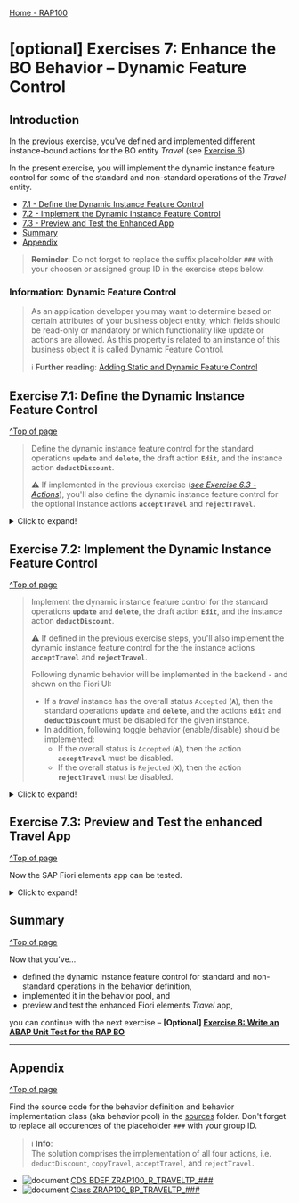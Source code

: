 
[Home - RAP100](../../#exercises)

# \[optional\] Exercises 7: Enhance the BO Behavior – Dynamic Feature Control

## Introduction 
In the previous exercise, you've defined and implemented different instance-bound actions for the BO entity _Travel_ (see [Exercise 6](../ex6/readme.md)).

In the present exercise, you will implement the dynamic instance feature control for some of the standard and non-standard operations of the _Travel_ entity. 

- [7.1 - Define the Dynamic Instance Feature Control](#exercise-71-define-the-dynamic-instance-feature-control)
- [7.2 - Implement the Dynamic Instance Feature Control](#exercise-72-implement-the-dynamic-instance-feature-control)
- [7.3 - Preview and Test the Enhanced App](#exercise-73-preview-and-test-the-enhanced-travel-app)
- [Summary](#summary)
- [Appendix](#appendix)

> **Reminder**: Do not forget to replace the suffix placeholder **`###`** with your choosen or assigned group ID in the exercise steps below. 

### Information: Dynamic Feature Control
> As an application developer you may want to determine based on certain attributes of your business object entity, which fields should be read-only or mandatory or which functionality like update or actions are allowed.  As this property is related to an instance of this business object it is called Dynamic Feature Control.
> 
> ℹ **Further reading**: [Adding Static and Dynamic Feature Control](https://help.sap.com/viewer/923180ddb98240829d935862025004d6/Cloud/en-US/b6eb96dd784247a99cf8d70f77232ba4.html)

## Exercise 7.1: Define the Dynamic Instance Feature Control 
[^Top of page](#)

> Define the dynamic instance feature control for the standard operations **`update`** and **`delete`**, the draft action **`Edit`**, and the instance action **`deductDiscount`**.  
> 
> ⚠ If implemented in the previous exercise  (_[see Exercise 6.3 - Actions](../ex6/readme.md)_), you'll also define the dynamic instance feature control for the optional instance actions **`acceptTravel`** and **`rejectTravel`**. 

 <details>
  <summary>Click to expand!</summary>
    
1. Open your behavior definition ![behaviordefinition](images/adt_bdef.png)**`ZRAP100_R_TRAVELTP_###`** and add the addition **`( features : instance )`** to the following operations as shown on following code snippet and the screenshot below:
    - Standard operations **`update`** and **`delete`** 
    - Draft action **`Edit`** 
    - Instance action **`deductDiscount`** 
      
      ```ABAP
        ...
        create;
        update ( features : instance ) ;
        delete ( features : instance ) ;
        ...
        action ( features : instance ) deductDiscount parameter /dmo/a_travel_discount result [1] $self;        
        ...
        draft action ( features : instance ) Edit;
      ```
     
      ⚠**Attention**⚠:  
      In case you've defined and implemented the instance actions **`acceptTravel`** and **`rejectTravel`** in the previous exercise (_[see Exercise 6.3 - Actions](../ex6/readme.md)_), then also add the code snippet provided below as shown on the screenshot.   

       ```ABAP
        action ( features : instance ) acceptTravel result [1] $self;
        action ( features : instance ) rejectTravel result [1] $self;        
      ```
       
       Your souce code will look like this: 
 
       ![Travel Behavior Definition](images/f.png)
    
2. Save ![save icon](images/adt_save.png) and activate ![activate icon](images/adt_activate.png) the changes.

3. At the top of the behavior definition, set the cursor on BO entity name **`ZRAP100_R_TRAVELTP_###`** and press **Ctrl+1** to open the **Quick Assist** view.
  
   Select the entry _**`Add method for operation instance_features of entity zrap100_r_traveltp_### ...`**_ to add the required methods to the local handler class `lcl_handler` of your behavior pool ![class icon](images/adt_class.png)**`ZRAP100_BP_TRAVELTP_###`**. 
   
   The result should look like this:
   
   ![Travel BO Behavior Pool](images/l.png)
    
4. Check the interface of the method **`get_instance_features`** in the declaration part of the local handler class in the behavior pool ![class icon](images/adt_class.png)**`ZRAP100_BP_TRAVEL_###`**.  
  
   Set the cursor on one of the method name, press **F2** to open the **ABAP Element Info** view, and examine the full method interface.  

   ![Travel BO Behavior Pool](images/l2.png)
  
   **Short explanation**:  
   - The addition **`FOR INSTANCE FEATURES`** after the method name indicates that this method provides the implementation of an instance-based dynamic feature control.
   - Method signature of the instance method `get_instance_features`:
     - `IMPORTING`parameter **`keys`** - a table containing the keys of the instances on which the feature control must be executed.
     -  Implicit `IMPORTING`parameter **`requested_features`** - structure reflecting which elements (fields, standard operations, and actions) of the entity are requested for dynamic feature control by the consumer. 
     - Implicit `CHANGING` parameters (aka _implicit response parameters_):  
       - **`result`** - used to store the result of the performed feature control calculation.      
       - **`failed`** - table with information for identifying the data set where an error occurred.
       - **`reported`** - table with data for instance-specific messages.

   Go ahead with the implementation.  
 
 
</details>

## Exercise 7.2: Implement the Dynamic Instance Feature Control 
[^Top of page](#)

> Implement the dynamic instance feature control for the standard operations **`update`** and **`delete`**, the draft action **`Edit`**, and the instance action **`deductDiscount`**.
>
> ⚠ If defined in the previous exercise steps, you'll also implement the dynamic instance feature control for the the instance actions **`acceptTravel`** and **`rejectTravel`**. 
> 
> Following dynamic behavior will be implemented in the backend - and shown on the Fiori UI:
> - If a _travel_ instance has the overall status `Accepted` (**`A`**), then the standard operations **`update`** and **`delete`**, and the actions **`Edit`** and **`deductDiscount`**  must be disabled for the given instance.   
> - In addition, following toggle behavior (enable/disable) should be implemented:
>   - If the overall status is `Accepted` (**`A`**), then the action **`acceptTravel`** must be disabled. 
>   - If the overall status is `Rejected` (**`X`**), then the action **`rejectTravel`** must be disabled. 

 <details>
  <summary>Click to expand!</summary>


3. Implement the instance feature control method **`get_instance_features`** in the implementation part of the local handler class. 
   
   The logic consists of the following steps:  
   1. Read the relevant data of the transferred _travel_ instances. 
      Only the fields **`TravelID`** and **`OverallStatus`** are needed to determine the operation state in the present scenario. 
   2. Evaluate the conditions and determine the state of the different operations. 
      The `COND` operator is used inline in the present scenario for the purpose. 
   3. Set the result set appropriately.   
   
   For that, replace the current method implementation with the code snippet provided below and replace all occurrences of the placeholder **`###`** with your group ID. 

   ⚠**Attention**⚠:   
   In case you've defined and implemented the instance actions **`acceptTravel`** and **`rejectTravel`** in the previous exercise (_[see Exercise 6 - Actions](../ex6/readme.md)_), then uncomment the appropriate four (4) code lines in the inserted source code.   
 
   You can make use of the **F1 Help** for more information about the EML statements and other ABAP constructs.
  
      ```ABAP
      **************************************************************************
      * Instance-based dynamic feature control
      **************************************************************************
        METHOD get_instance_features.
          " read relevant travel instance data
          READ ENTITIES OF ZRAP100_R_TravelTP_### IN LOCAL MODE
            ENTITY travel
               FIELDS ( TravelID OverallStatus )
               WITH CORRESPONDING #( keys )
             RESULT DATA(travels)
             FAILED failed.

          " evaluate the conditions, set the operation state, and set result parameter
          result = VALUE #( FOR travel IN travels
                             ( %tky                   = travel-%tky

                               %features-%update      = COND #( WHEN travel-OverallStatus = travel_status-accepted
                                                                THEN if_abap_behv=>fc-o-disabled ELSE if_abap_behv=>fc-o-enabled   )
                               %features-%delete      = COND #( WHEN travel-OverallStatus = travel_status-open
                                                                THEN if_abap_behv=>fc-o-enabled ELSE if_abap_behv=>fc-o-disabled   )
      *                           %action-Edit           = COND #( WHEN travel-OverallStatus = travel_status-accepted
      *                                                            THEN if_abap_behv=>fc-o-disabled ELSE if_abap_behv=>fc-o-enabled   )
      *                           %action-acceptTravel   = COND #( WHEN travel-OverallStatus = travel_status-accepted
      *                                                              THEN if_abap_behv=>fc-o-disabled ELSE if_abap_behv=>fc-o-enabled   )
      *                           %action-rejectTravel   = COND #( WHEN travel-OverallStatus = travel_status-rejected
      *                                                            THEN if_abap_behv=>fc-o-disabled ELSE if_abap_behv=>fc-o-enabled   )
                              %action-deductDiscount = COND #( WHEN travel-OverallStatus = travel_status-open
                                                                THEN if_abap_behv=>fc-o-enabled ELSE if_abap_behv=>fc-o-disabled   )
                            ) ).

        ENDMETHOD.
      ```   
      
      Your source code should look like this:
      
      ![Travel Behavior Pool](images/l3.png)
      
  2. Save ![save icon](images/adt_save.png) and activate ![activate icon](images/adt_activate.png) the changes.
 
 You're through with the implementation.
 
 </details>
 
## Exercise 7.3: Preview and Test the enhanced Travel App
[^Top of page](#)

Now the SAP Fiori elements app can be tested. 

 <details>
  <summary>Click to expand!</summary>

You can either refresh your application in the browser using **F5** if the browser is still open - or go to your service binding **`ZRAP100_UI_TRAVEL_O4_###`** and start the Fiori elements App preview for the **`Travel`** entity set.

You can go ahead and test the logic of the dynamic feature control implemented in the backend.

For example, select a _travel_ instance that has the overall status _**Accepted**_, and check the state of the _**Accepted**_, the _**Edit**_, and the _**Delete**_ buttons. They all shall be disable.

> Remember the implemented dynamic BO behavior expected on the UI:
> - If a _travel_ instance has the overall status _**Accepted**_ (**`A`**)  or _**Rejected**_ (**`X`**), then the button _**Edit**_ and _**Delete**_ must be disabled for the given instance. 
> - In addition, following toggle behavior (enable/disable) should be displayed for both instance actions:
>   - If the overall status _**Accepted**_ (**`A`**), then the action _**Accept Travel**_ must be disabled. 
>   - If the overall status _**Rejected**_ (**`X`**), then the action _**Reject Travel**_ must be disabled 

   ![Travel App Preview](images/preview10.png)

</details>

## Summary 
[^Top of page](#)

Now that you've... 
- defined the dynamic instance feature control for standard and non-standard operations in the behavior definition, 
- implemented it in the behavior pool, and
- preview and test the enhanced Fiori elements _Travel_ app,

you can continue with the next exercise – **\[Optional\] [Exercise 8: Write an ABAP Unit Test for the RAP BO](../ex8/readme.md)**

---

## Appendix
[^Top of page](#)

Find the source code for the behavior definition and behavior implementation class (aka behavior pool) in the [sources](sources) folder. Don't forget to replace all occurences of the placeholder `###` with your group ID.

> ℹ **Info**:   
> The solution comprises the implementation of all four actions, i.e. `deductDiscount`, `copyTravel`, `acceptTravel`, and `rejectTravel`.

- ![document](images/doc.png) [CDS BDEF ZRAP100_R_TRAVELTP_###](sources/EX7_BDEF_ZRAP100_R_TRAVELTP.txt)
- ![document](images/doc.png) [Class ZRAP100_BP_TRAVELTP_###](sources/EX7_CLASS_ZRAP100_BP_TRAVELTP.txt)


